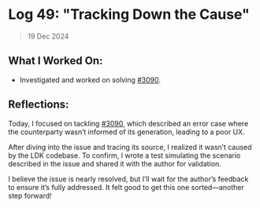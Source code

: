 # Log 49: "Tracking Down the Cause"

> 19 Dec 2024

## What I Worked On:

- Investigated and worked on solving
  [#3090](https://github.com/lightningdevkit/rust-lightning/issues/3090).

## Reflections:

Today, I focused on tackling
[#3090](https://github.com/lightningdevkit/rust-lightning/issues/3090), which
described an error case where the counterparty wasn’t informed of its
generation, leading to a poor UX.

After diving into the issue and tracing its source, I realized it wasn’t caused
by the LDK codebase. To confirm, I wrote a test simulating the scenario
described in the issue and shared it with the author for validation.

I believe the issue is nearly resolved, but I’ll wait for the author’s feedback
to ensure it’s fully addressed. It felt good to get this one sorted—another step
forward!
